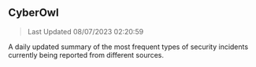 ## CyberOwl 
> Last Updated 08/07/2023 02:20:59 


A daily updated summary of the most frequent types of security incidents currently being reported from different sources.

